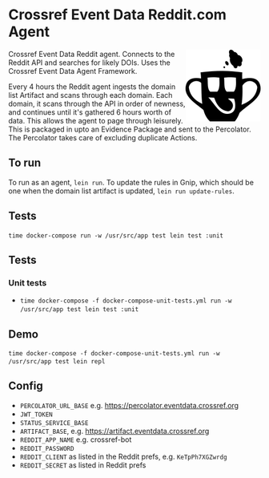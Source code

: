 # Crossref Event Data Reddit.com Agent

<img src="doc/logo.png" align="right" style="float: right">

Crossref Event Data Reddit agent. Connects to the Reddit API and searches for likely DOIs. Uses the Crossref Event Data Agent Framework.

Every 4 hours the Reddit agent ingests the domain list Artifact and scans through each domain. Each domain, it scans through the API in order of newness, and continues until it's gathered 6 hours worth of data. This allows the agent to page through leisurely. This is packaged in upto an Evidence Package and sent to the Percolator. The Percolator takes care of excluding duplicate Actions.

## To run

To run as an agent, `lein run`. To update the rules in Gnip, which should be one when the domain list artifact is updated, `lein run update-rules`.

## Tests

    time docker-compose run -w /usr/src/app test lein test :unit

## Tests

### Unit tests

 - `time docker-compose -f docker-compose-unit-tests.yml run -w /usr/src/app test lein test :unit`



## Demo

    time docker-compose -f docker-compose-unit-tests.yml run -w /usr/src/app test lein repl

## Config

 - `PERCOLATOR_URL_BASE` e.g. https://percolator.eventdata.crossref.org
 - `JWT_TOKEN`
 - `STATUS_SERVICE_BASE`
 - `ARTIFACT_BASE`, e.g. https://artifact.eventdata.crossref.org
 - `REDDIT_APP_NAME` e.g. crossref-bot
 - `REDDIT_PASSWORD` 
 - `REDDIT_CLIENT` as listed in the Reddit prefs, e.g. `KeTpPh7XGZwrdg`
 - `REDDIT_SECRET` as listed in Reddit prefs
